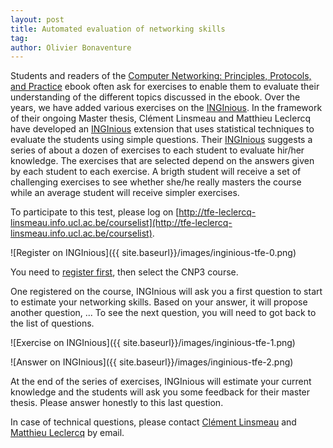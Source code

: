 ```yaml
---
layout: post
title: Automated evaluation of networking skills
tag: 
author: Olivier Bonaventure
---
```


Students and readers of the 
[Computer Networking: Principles, Protocols, and Practice](https://www.computer-networking.info) ebook
often ask for exercises to enable them to evaluate their understanding of the different topics discussed in
the ebook. Over the years, we have added various exercises on the [INGInious](https://www.inginious.org).
In the framework of their ongoing Master thesis, Clément Linsmeau and Matthieu Leclercq have developed
an [INGInious](https://www.inginious.org) extension that uses statistical techniques to evaluate the
students using simple questions. Their [INGInious](https://www.inginious.org) suggests a series of about a
dozen of exercises to each student to evaluate hir/her knowledge. The exercises that are selected
depend on the answers given by each student to each exercise. A brigth student will receive a set
of challenging exercises to see whether she/he really masters the course while an average student
will receive simpler exercises.

To participate to this test, please log on [http://tfe-leclercq-linsmeau.info.ucl.ac.be/courselist](http://tfe-leclercq-linsmeau.info.ucl.ac.be/courselist).

![Register on INGInious]({{ site.baseurl}}/images/inginious-tfe-0.png)

You need to [register first](http://tfe-leclercq-linsmeau.info.ucl.ac.be/register), then select the CNP3 course.


One registered on the course, INGInious will ask you a first question to start to estimate your
networking skills. Based on your answer, it will propose another question, ... To see the next question,
you will need to got back to the list of questions.

![Exercise on INGInious]({{ site.baseurl}}/images/inginious-tfe-1.png)



![Answer on INGInious]({{ site.baseurl}}/images/inginious-tfe-2.png)

At the end of the series of exercises, INGInious will estimate your current knowledge and the students
will ask you some feedback for their master thesis. Please answer honestly to this last question.



In case of technical questions, please contact [Clément Linsmeau]() and [Matthieu Leclercq]() by email.

